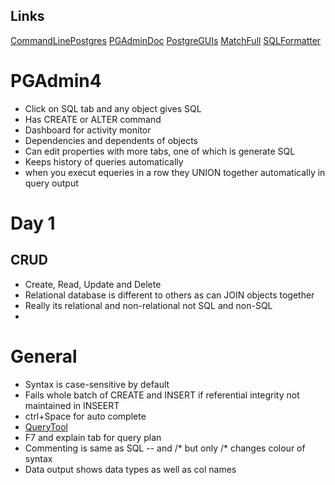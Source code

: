 

## Links

[CommandLinePostgres](https://www.youtube.com/watch?v=fD7x8hd9yE4)
[PGAdminDoc](https://www.pgadmin.org/docs4/dev/index.html)
[PostgreGUIs](https://wiki.postgresql.org/wiki/Community_Guide_to_PostgreSQL_GUI_Tools)
[MatchFull](https://www.postgresql.org/docs/9.3/static/sql-createtable.html)
[SQLFormatter](https://sqlformat.org/)

# PGAdmin4

* Click on SQL tab and any object gives SQL
* Has CREATE or ALTER command
* Dashboard for activity monitor
* Dependencies and dependents of objects
* Can edit properties with more tabs, one of which is generate SQL
* Keeps history of queries automatically
* when you execut equeries in a row they UNION together automatically in query output

# Day 1

## CRUD
* Create, Read, Update and Delete
* Relational database is different to others as can JOIN objects together
* Really its relational and non-relational not SQL and non-SQL
*

# General
* Syntax is case-sensitive by default
* Fails whole batch of CREATE and INSERT if referential integrity not maintained in INSEERT
* ctrl+Space for auto complete
* [QueryTool](https://www.pgadmin.org/docs4/dev/query_tool.html)
* F7 and explain tab for query plan
* Commenting is same as SQL -- and /* but only /* changes colour of syntax
* Data output shows data types as well as col names
